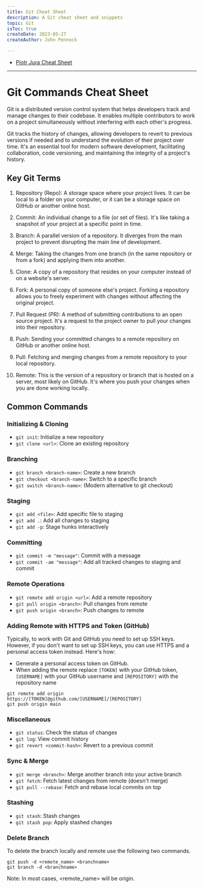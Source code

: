 ```yaml
---
title: Git Cheat Sheet
description: A Git cheat sheet and snippets
topic: Git
isToc: true
createDate: 2023-05-27
createAuthor: John Pennock

---
```


- [Piotr Jura Cheat Sheet](https://www.fadocodecamp.com/posts/git-commands-cheat-sheet-for-beginners)

----

# Git Commands Cheat Sheet
Git is a distributed version control system that helps developers track and manage changes to their codebase. It enables multiple contributors to work on a project simultaneously without interfering with each other's progress.

Git tracks the history of changes, allowing developers to revert to previous versions if needed and to understand the evolution of their project over time. It's an essential tool for modern software development, facilitating collaboration, code versioning, and maintaining the integrity of a project's history.

## Key Git Terms
1. Repository (Repo): A storage space where your project lives. It can be local to a folder on your computer, or it can be a storage space on GitHub or another online host.

2. Commit: An individual change to a file (or set of files). It's like taking a snapshot of your project at a specific point in time.

3. Branch: A parallel version of a repository. It diverges from the main project to prevent disrupting the main line of development.

4. Merge: Taking the changes from one branch (in the same repository or from a fork) and applying them into another.

5. Clone: A copy of a repository that resides on your computer instead of on a website's server.

6. Fork: A personal copy of someone else's project. Forking a repository allows you to freely experiment with changes without affecting the original project.

7. Pull Request (PR): A method of submitting contributions to an open source project. It's a request to the project owner to pull your changes into their repository.

8. Push: Sending your committed changes to a remote repository on GitHub or another online host.

9. Pull: Fetching and merging changes from a remote repository to your local repository.

10. Remote: This is the version of a repository or branch that is hosted on a server, most likely on GitHub. It's where you push your changes when you are done working locally.

## Common Commands
### Initializing & Cloning
- `git init`: Initialize a new repository
- `git clone <url>`: Clone an existing repository
### Branching
- `git branch <branch-name>`: Create a new branch
- `git checkout <branch-name>`: Switch to a specific branch
- `git switch <branch-name>`: (Modern alternative to git checkout)
### Staging
- `git add <file>`: Add specific file to staging
- `git add .`: Add all changes to staging
- `git add -p`: Stage hunks interactively
### Committing
- `git commit -m "message"`: Commit with a message
- `git commit -am "message"`: Add all tracked changes to staging and commit
### Remote Operations
- `git remote add origin <url>`: Add a remote repository
- `git pull origin <branch>`: Pull changes from remote
- `git push origin <branch>`: Push changes to remote

### Adding Remote with HTTPS and Token (GitHub)
Typically, to work with Git and GitHub you need to set up SSH keys. However, if you don't want to set up SSH keys, you can use HTTPS and a personal access token instead. Here's how:

- Generate a personal access token on GitHub.
- When adding the remote replace `[TOKEN]` with your GitHub token, `[USERNAME]` with your GitHub username and `[REPOSITORY]` with the repository name
```shell
git remote add origin https://[TOKEN]@github.com/[USERNAME]/[REPOSITORY]
git push origin main
```

### Miscellaneous
- `git status`: Check the status of changes
- `git log`: View commit history
- `git revert <commit-hash>`: Revert to a previous commit
### Sync & Merge
- `git merge <branch>`: Merge another branch into your active branch
- `git fetch`: Fetch latest changes from remote (doesn't merge)
- `git pull --rebase`: Fetch and rebase local commits on top
### Stashing
- `git stash`: Stash changes
- `git stash pop`: Apply stashed changes

### Delete Branch
To delete the branch locally and remote use the following two commands.

```shell
git push -d <remote_name> <branchname>
git branch -d <branchname>
```

Note: In most cases, <remote_name> will be origin.